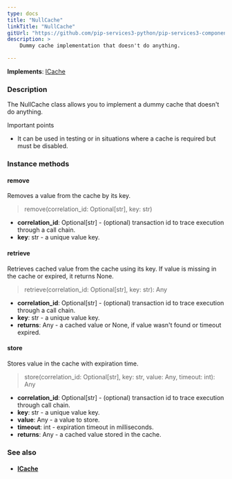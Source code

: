 ```yaml
---
type: docs
title: "NullCache"
linkTitle: "NullCache"
gitUrl: "https://github.com/pip-services3-python/pip-services3-components-python"
description: >
    Dummy cache implementation that doesn't do anything.

---
```


**Implements**: [ICache](../icache)

### Description

The NullCache class allows you to implement a dummy cache that doesn't do anything.

Important points

- It can be used in testing or in situations where a cache is required but must be disabled.

### Instance methods

#### remove
Removes a value from the cache by its key.

>  remove(correlation_id: Optional[str], key: str)

- **correlation_id**: Optional[str] - (optional) transaction id to trace execution through a call chain.
- **key**: str - a unique value key.


#### retrieve
Retrieves cached value from the cache using its key.
If value is missing in the cache or expired, it returns None.

> retrieve(correlation_id: Optional[str], key: str): Any

- **correlation_id**: Optional[str] - (optional) transaction id to trace execution through a call chain.
- **key**: str - a unique value key.
- **returns**: Any - a cached value or None, if value wasn't found or timeout expired.


#### store
Stores value in the cache with expiration time.

> store(correlation_id: Optional[str], key: str, value: Any, timeout: int): Any

- **correlation_id**: Optional[str] - (optional) transaction id to trace execution through call chain.
- **key**: str - a unique value key.
- **value**: Any - a value to store.
- **timeout**: int - expiration timeout in milliseconds.
- **returns**: Any - a cached value stored in the cache.


### See also
- #### [ICache](../icache)
